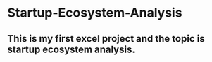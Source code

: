 # Startup-Ecosystem-Analysis 
## This is my first excel project and the topic is startup ecosystem analysis.
